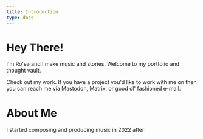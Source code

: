 ```yaml
---
title: Introduction
type: docs
---
```


# Hey There!

I'm Ro'sø and I make music and stories. Welcome to my portfolio and thought vault. 

Check out my work. If you have a project you'd like to work with me on then you can reach me via Mastodon, Matrix, or good ol' fashioned e-mail.

# About Me
I started composing and producing music in 2022 after
